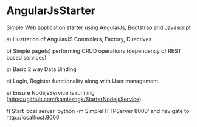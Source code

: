 # AngularJsStarter

Simple Web application starter using AngularJs, Bootstrap and Javascript

a) Illustration of AngularJS Controllers, Factory, Directives 

b) Simple page(s) performing CRUD operations (dependency of REST based services)

c) Basic 2 way Data Binding

d) Login, Register functionality along with User management.

e) Ensure NodejsService is running (https://github.com/kamleshgk/StarterNodejsService)

f) Start local server ‘python -m SimpleHTTPServer 8000’ and navigate to 
   http://localhost:8000  


